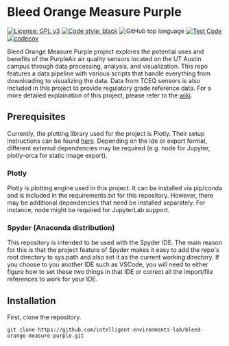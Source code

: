 # Bleed Orange Measure Purple

[![License: GPL v3](https://img.shields.io/badge/License-GPLv3-blue.svg)](https://www.gnu.org/licenses/gpl-3.0)
[![Code style: black](https://img.shields.io/badge/code%20style-black-000000.svg)](https://github.com/psf/black)
![GitHub top language](https://img.shields.io/github/languages/top/intelligent-environments-lab/bleed-orange-measure-purple)
[![Test Code](https://github.com/intelligent-environments-lab/bleed-orange-measure-purple/workflows/Test%20Code/badge.svg)](https://github.com/intelligent-environments-lab/bleed-orange-measure-purple/actions?query=workflow%3A%22Test+Code%22)
[![codecov](https://codecov.io/gh/intelligent-environments-lab/bleed-orange-measure-purple/branch/dev/graph/badge.svg)](https://codecov.io/gh/intelligent-environments-lab/bleed-orange-measure-purple)



Bleed Orange Measure Purple project explores the potential uses and benefits of the PurpleAir air quality sensors located on the UT Austin campus through data processing, analysis, and visualization. This repo features a data pipeline with various scripts that handle everything from downloading to visualizing the data. Data from TCEQ sensors is also included in this project to provide regulatory grade reference data. For a more detailed explaination of this project, please refer to the [wiki](https://github.com/intelligent-environments-lab/bleed-orange-measure-purple/wiki).

## Prerequisites


Currently, the plotting library used for the project is Plotly. Their setup instructions can be found [here](https://plotly.com/python/getting-started/). Depending on the ide or export format, different external dependencies may be required (e.g. node for Jupyter, plotly-orca for static image export).
### Plotly

Plotly is plotting engine used in this project. It can be installed via pip/conda and is included in the requirements.txt for this repository. However, there may be additional dependencies that need be installed separately. For instance, node might be required for JupyterLab support.

### Spyder (Anaconda distribution)

This repository is intended to be used with the Spyder IDE. The main reason for this is that the project feature of Spyder makes it easy to add the repo's root directory to sys.path and also set it as the current working directory. If you choose to you another IDE such as VSCode, you will need to either figure how to set these two things in that IDE or correct all the import/file references to work for your IDE.


## Installation
First, clone the repository.
```
git clone https://github.com/intelligent-environments-lab/bleed-orange-measure-purple.git
```
